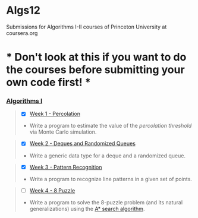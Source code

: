 # Algs12
Submissions for Algorithms I-II courses of Princeton University at coursera.org

# * Don't look at this if you want to do the courses before submitting your own code first! *

### [Algorithms I](https://www.coursera.org/learn/algorithms-part1)
>- [X] [Week 1 - Percolation](http://coursera.cs.princeton.edu/algs4/assignments/percolation.html)
>- Write a program to estimate the value of the *percolation threshold* via Monte Carlo simulation.

>- [X] [Week 2 - Deques and Randomized Queues](http://coursera.cs.princeton.edu/algs4/assignments/queues.html)
>- Write a generic data type for a deque and a randomized queue.

>- [X] [Week 3 - Pattern Recognition](http://coursera.cs.princeton.edu/algs4/assignments/collinear.html)
>- Write a program to recognize line patterns in a given set of points.

>- [ ] [Week 4 - 8 Puzzle](http://coursera.cs.princeton.edu/algs4/assignments/8puzzle.html)
>- Write a program to solve the 8-puzzle problem (and its natural generalizations) using the [A* search algorithm](http://en.wikipedia.org/wiki/A*_search_algorithm).
